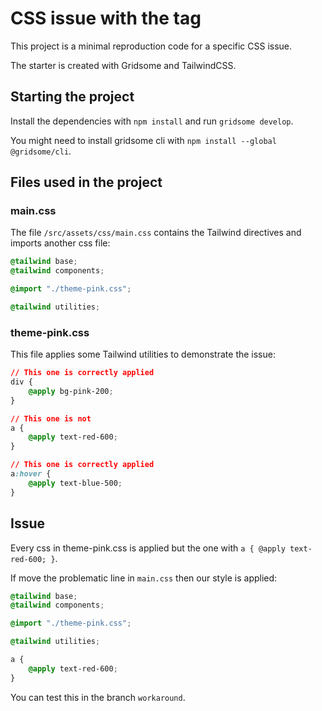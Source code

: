 # CSS issue with the tag <a>

This project is a minimal reproduction code for a specific CSS issue.

The starter is created with Gridsome and TailwindCSS.

## Starting the project

Install the dependencies with `npm install` and run `gridsome develop`.

You might need to install gridsome cli with `npm install --global @gridsome/cli`.

## Files used in the project

### main.css

The file `/src/assets/css/main.css` contains the Tailwind directives and imports another css file:

```css
@tailwind base;
@tailwind components;

@import "./theme-pink.css";

@tailwind utilities;
```

### theme-pink.css

This file applies some Tailwind utilities to demonstrate the issue:

```css
// This one is correctly applied
div {
    @apply bg-pink-200;
}

// This one is not
a {
    @apply text-red-600;
}

// This one is correctly applied
a:hover {
    @apply text-blue-500;
}
```

## Issue

Every css in theme-pink.css is applied but the one with `a { @apply text-red-600; }`.

If move the problematic line in `main.css` then our style is applied:

```css
@tailwind base;
@tailwind components;

@import "./theme-pink.css";

@tailwind utilities;

a {
    @apply text-red-600;
}
```

You can test this in the branch `workaround`.